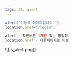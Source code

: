 ```yaml
---
tags: JS, alert
---
```

```jsx
alert("미등록 아이디입니디.");
location.href="/login";

alert - 확인버튼 1개만 있는 팝업창
location.href - 다른페이지로 이동
```

![[js_alert.png]]